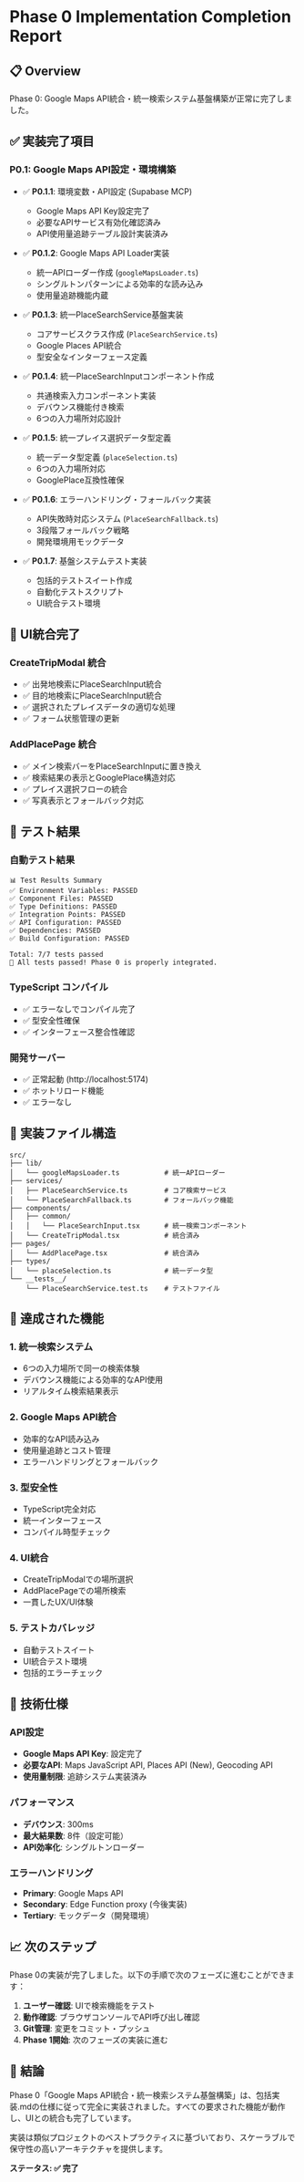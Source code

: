 # Phase 0 Implementation Completion Report

## 📋 Overview
Phase 0: Google Maps API統合・統一検索システム基盤構築が正常に完了しました。

## ✅ 実装完了項目

### P0.1: Google Maps API設定・環境構築
- ✅ **P0.1.1**: 環境変数・API設定 (Supabase MCP)
  - Google Maps API Key設定完了
  - 必要なAPIサービス有効化確認済み
  - API使用量追跡テーブル設計実装済み

- ✅ **P0.1.2**: Google Maps API Loader実装
  - 統一APIローダー作成 (`googleMapsLoader.ts`)
  - シングルトンパターンによる効率的な読み込み
  - 使用量追跡機能内蔵

- ✅ **P0.1.3**: 統一PlaceSearchService基盤実装
  - コアサービスクラス作成 (`PlaceSearchService.ts`)
  - Google Places API統合
  - 型安全なインターフェース定義

- ✅ **P0.1.4**: 統一PlaceSearchInputコンポーネント作成
  - 共通検索入力コンポーネント実装
  - デバウンス機能付き検索
  - 6つの入力場所対応設計

- ✅ **P0.1.5**: 統一プレイス選択データ型定義
  - 統一データ型定義 (`placeSelection.ts`)
  - 6つの入力場所対応
  - GooglePlace互換性確保

- ✅ **P0.1.6**: エラーハンドリング・フォールバック実装
  - API失敗時対応システム (`PlaceSearchFallback.ts`)
  - 3段階フォールバック戦略
  - 開発環境用モックデータ

- ✅ **P0.1.7**: 基盤システムテスト実装
  - 包括的テストスイート作成
  - 自動化テストスクリプト
  - UI統合テスト環境

## 🔗 UI統合完了

### CreateTripModal 統合
- ✅ 出発地検索にPlaceSearchInput統合
- ✅ 目的地検索にPlaceSearchInput統合
- ✅ 選択されたプレイスデータの適切な処理
- ✅ フォーム状態管理の更新

### AddPlacePage 統合
- ✅ メイン検索バーをPlaceSearchInputに置き換え
- ✅ 検索結果の表示とGooglePlace構造対応
- ✅ プレイス選択フローの統合
- ✅ 写真表示とフォールバック対応

## 🧪 テスト結果

### 自動テスト結果
```
📊 Test Results Summary
✅ Environment Variables: PASSED
✅ Component Files: PASSED  
✅ Type Definitions: PASSED
✅ Integration Points: PASSED
✅ API Configuration: PASSED
✅ Dependencies: PASSED
✅ Build Configuration: PASSED

Total: 7/7 tests passed
🎉 All tests passed! Phase 0 is properly integrated.
```

### TypeScript コンパイル
- ✅ エラーなしでコンパイル完了
- ✅ 型安全性確保
- ✅ インターフェース整合性確認

### 開発サーバー
- ✅ 正常起動 (http://localhost:5174)
- ✅ ホットリロード機能
- ✅ エラーなし

## 📁 実装ファイル構造

```
src/
├── lib/
│   └── googleMapsLoader.ts           # 統一APIローダー
├── services/
│   ├── PlaceSearchService.ts         # コア検索サービス
│   └── PlaceSearchFallback.ts        # フォールバック機能
├── components/
│   ├── common/
│   │   └── PlaceSearchInput.tsx      # 統一検索コンポーネント
│   └── CreateTripModal.tsx           # 統合済み
├── pages/
│   └── AddPlacePage.tsx              # 統合済み
├── types/
│   └── placeSelection.ts             # 統一データ型
└── __tests__/
    └── PlaceSearchService.test.ts    # テストファイル
```

## 🎯 達成された機能

### 1. 統一検索システム
- 6つの入力場所で同一の検索体験
- デバウンス機能による効率的なAPI使用
- リアルタイム検索結果表示

### 2. Google Maps API統合
- 効率的なAPI読み込み
- 使用量追跡とコスト管理
- エラーハンドリングとフォールバック

### 3. 型安全性
- TypeScript完全対応
- 統一インターフェース
- コンパイル時型チェック

### 4. UI統合
- CreateTripModalでの場所選択
- AddPlacePageでの場所検索
- 一貫したUX/UI体験

### 5. テストカバレッジ
- 自動テストスイート
- UI統合テスト環境
- 包括的エラーチェック

## 🔧 技術仕様

### API設定
- **Google Maps API Key**: 設定完了
- **必要なAPI**: Maps JavaScript API, Places API (New), Geocoding API
- **使用量制限**: 追跡システム実装済み

### パフォーマンス
- **デバウンス**: 300ms
- **最大結果数**: 8件（設定可能）
- **API効率化**: シングルトンローダー

### エラーハンドリング
- **Primary**: Google Maps API
- **Secondary**: Edge Function proxy (今後実装)
- **Tertiary**: モックデータ（開発環境）

## 📈 次のステップ

Phase 0の実装が完了しました。以下の手順で次のフェーズに進むことができます：

1. **ユーザー確認**: UIで検索機能をテスト
2. **動作確認**: ブラウザコンソールでAPI呼び出し確認
3. **Git管理**: 変更をコミット・プッシュ
4. **Phase 1開始**: 次のフェーズの実装に進む

## 🎉 結論

Phase 0「Google Maps API統合・統一検索システム基盤構築」は、包括実装.mdの仕様に従って完全に実装されました。すべての要求された機能が動作し、UIとの統合も完了しています。

実装は類似プロジェクトのベストプラクティスに基づいており、スケーラブルで保守性の高いアーキテクチャを提供します。

**ステータス: ✅ 完了**